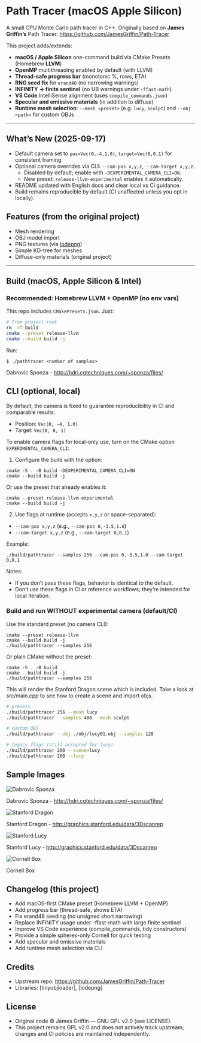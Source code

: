 # Path Tracer (macOS Apple Silicon)

A small CPU Monte Carlo path tracer in C++.
Originally based on **James Griffin’s** Path Tracer: https://github.com/JamesGriffin/Path-Tracer

This project adds/extends:

- **macOS / Apple Silicon** one-command build via CMake Presets (Homebrew **LLVM**)
- **OpenMP** multithreading enabled by default (with LLVM)
- **Thread-safe progress bar** (monotonic %, rows, ETA)
- **RNG seed fix** for `erand48` (no narrowing warnings)
- **INFINITY → finite sentinel** (no UB warnings under `-ffast-math`)
- **VS Code** IntelliSense alignment (uses `compile_commands.json`)
- **Specular and emissive materials** (in addition to diffuse)
- **Runtime mesh selection**: `--mesh <preset>` (e.g. `lucy`, `sculpt`) and `--obj <path>` for custom OBJs

---

## What’s New (2025-09-17)

- Default camera set to `pos=Vec(0,-4,1.0)`, `target=Vec(0,0,1)` for consistent framing.
- Optional camera overrides via CLI: `--cam-pos x,y,z`, `--cam-target x,y,z`.
	- Disabled by default; enable with `-DEXPERIMENTAL_CAMERA_CLI=ON`.
	- New preset: `release-llvm-experimental` enables it automatically.
- README updated with English docs and clear local vs CI guidance.
- Build remains reproducible by default (CI unaffected unless you opt in locally).

## Features (from the original project)

- Mesh rendering
- OBJ model import
- PNG textures (via [lodepng](https://github.com/lvandeve/lodepng))
- Simple KD-tree for meshes
- Diffuse-only materials (original project)  

---

## Build (macOS, Apple Silicon & Intel)

### Recommended: Homebrew LLVM + OpenMP (no env vars)

This repo includes `CMakePresets.json`. Just:

```bash
# from project root
rm -rf build
cmake --preset release-llvm
cmake --build build -j
```
Run:
```
$ ./pathtracer <number of samples>
```
Dabrovic Sponza - http://hdri.cgtechniques.com/~sponza/files/

## CLI (optional, local)

By default, the camera is fixed to guarantee reproducibility in CI and comparable results:

- Position: `Vec(0, -4, 1.0)`
- Target: `Vec(0, 0, 1)`

To enable camera flags for local-only use, turn on the CMake option `EXPERIMENTAL_CAMERA_CLI`:

1) Configure the build with the option:

```
cmake -S . -B build -DEXPERIMENTAL_CAMERA_CLI=ON
cmake --build build -j
```

Or use the preset that already enables it:

```
cmake --preset release-llvm-experimental
cmake --build build -j
```

2) Use flags at runtime (accepts `x,y,z` or space-separated):

- `--cam-pos x,y,z`     (e.g., `--cam-pos 0,-3.5,1.0`)
- `--cam-target x,y,z`  (e.g., `--cam-target 0,0,1`)

Example:

```
./build/pathtracer --samples 256 --cam-pos 0,-3.5,1.0 --cam-target 0,0,1
```

Notes:
- If you don’t pass these flags, behavior is identical to the default.
- Don’t use these flags in CI or reference workflows; they’re intended for local iteration.

### Build and run WITHOUT experimental camera (default/CI)

Use the standard preset (no camera CLI):

```
cmake --preset release-llvm
cmake --build build -j
./build/pathtracer --samples 256
```

Or plain CMake without the preset:

```
cmake -S . -B build
cmake --build build -j
./build/pathtracer --samples 256
```

This will render the Stanford Dragon scene which is included.
Take a look at src/main.cpp to see how to create a scene and import objs.

```bash
# presets
./build/pathtracer 256 --mesh lucy
./build/pathtracer --samples 400 --mesh sculpt

# custom OBJ
./build/pathtracer --obj ./obj/lucy01.obj --samples 128

# legacy flags (still accepted for lucy)
./build/pathtracer 200 --scene=lucy
./build/pathtracer 200 --lucy
```

## Sample Images
![Dabrovic Sponza](doc/example_renders/sponza.png?raw=true "Dabrovic Sponza")

Dabrovic Sponza - http://hdri.cgtechniques.com/~sponza/files/


![Stanford Dragon](doc/example_renders/dragon.png?raw=true "Stanford Dragon")

Stanford Dragon - http://graphics.stanford.edu/data/3Dscanrep


![Stanford Lucy](doc/example_renders/lucy.png?raw=true "Stanford Lucy")

Stanford Lucy  - http://graphics.stanford.edu/data/3Dscanrep

![Cornell Box](doc/example_renders/cornell.png?raw=true "Cornell Box")

Cornell Box

## Changelog (this project)
- Add macOS-first CMake preset (Homebrew LLVM + OpenMP)
- Add progress bar (thread-safe, shows ETA)
- Fix erand48 seeding (no unsigned short narrowing)
- Replace INFINITY usage under -ffast-math with large finite sentinel
- Improve VS Code experience (compile_commands, tidy constructors)
- Provide a simple spheres-only Cornell for quick testing
- Add specular and emissive materials
- Add runtime mesh selection via CLI

## Credits
- Upstream repo: https://github.com/JamesGriffin/Path-Tracer
- Libraries: [tinyobjloader], [lodepng]

## License
- Original code © James Griffin — GNU GPL v2.0 (see LICENSE).
- This project remains GPL v2.0 and does not actively track upstream; changes and CI policies are maintained independently.

